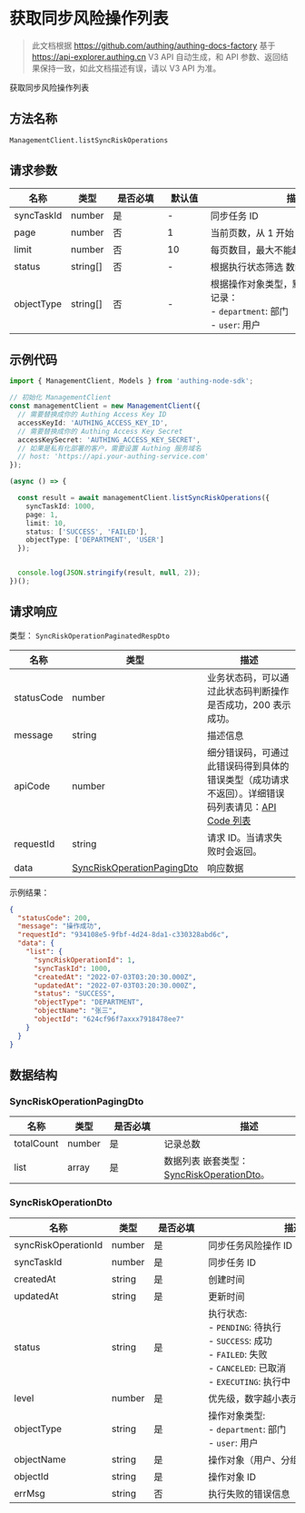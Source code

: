 # 获取同步风险操作列表

<!--
  警告⚠️：
  不要直接修改该文档，
  https://github.com/Authing/authing-docs-factory
  使用该项目进行生成
-->

<LastUpdated />

> 此文档根据 https://github.com/authing/authing-docs-factory 基于 https://api-explorer.authing.cn V3 API 自动生成，和 API 参数、返回结果保持一致，如此文档描述有误，请以 V3 API 为准。

获取同步风险操作列表

## 方法名称

`ManagementClient.listSyncRiskOperations`

## 请求参数

| 名称 | 类型 | <div style="width:80px">是否必填</div> | <div style="width:60px">默认值</div> | <div style="width:300px">描述</div> | <div style="width:200px">示例值</div> |
| ---- | ---- | ---- | ---- | ---- | ---- |
 | syncTaskId | number  | 是 | - | 同步任务 ID  | `1000` |
 | page | number  | 否 | 1 | 当前页数，从 1 开始  | `1` |
 | limit | number  | 否 | 10 | 每页数目，最大不能超过 50，默认为 10  | `10` |
 | status | string[]  | 否 | - | 根据执行状态筛选 数组长度限制：50。 | `["SUCCESS","FAILED"]` |
 | objectType | string[]  | 否 | - | 根据操作对象类型，默认获取所有类型的记录：<br>- `department`: 部门<br>- `user`: 用户<br>      | `["DEPARTMENT","USER"]` |




## 示例代码

```ts
import { ManagementClient, Models } from 'authing-node-sdk';

// 初始化 ManagementClient
const managementClient = new ManagementClient({
  // 需要替换成你的 Authing Access Key ID
  accessKeyId: 'AUTHING_ACCESS_KEY_ID',
  // 需要替换成你的 Authing Access Key Secret
  accessKeySecret: 'AUTHING_ACCESS_KEY_SECRET',
  // 如果是私有化部署的客户，需要设置 Authing 服务域名
  // host: 'https://api.your-authing-service.com'
});

(async () => {

  const result = await managementClient.listSyncRiskOperations({
    syncTaskId: 1000,
    page: 1,
    limit: 10,
    status: ['SUCCESS', 'FAILED'],
    objectType: ['DEPARTMENT', 'USER']
  });


  console.log(JSON.stringify(result, null, 2));
})();

```




## 请求响应

类型： `SyncRiskOperationPaginatedRespDto`

| 名称 | 类型 | 描述 |
| ---- | ---- | ---- |
| statusCode | number | 业务状态码，可以通过此状态码判断操作是否成功，200 表示成功。 |
| message | string | 描述信息 |
| apiCode | number | 细分错误码，可通过此错误码得到具体的错误类型（成功请求不返回）。详细错误码列表请见：[API Code 列表](https://api-explorer.authing.cn/?tag=group/%E5%BC%80%E5%8F%91%E5%87%86%E5%A4%87#tag/%E5%BC%80%E5%8F%91%E5%87%86%E5%A4%87/%E9%94%99%E8%AF%AF%E5%A4%84%E7%90%86/apiCode) |
| requestId | string | 请求 ID。当请求失败时会返回。 |
| data | <a href="#SyncRiskOperationPagingDto">SyncRiskOperationPagingDto</a> | 响应数据 |



示例结果：

```json
{
  "statusCode": 200,
  "message": "操作成功",
  "requestId": "934108e5-9fbf-4d24-8da1-c330328abd6c",
  "data": {
    "list": {
      "syncRiskOperationId": 1,
      "syncTaskId": 1000,
      "createdAt": "2022-07-03T03:20:30.000Z",
      "updatedAt": "2022-07-03T03:20:30.000Z",
      "status": "SUCCESS",
      "objectType": "DEPARTMENT",
      "objectName": "张三",
      "objectId": "624cf96f7axxx7918478ee7"
    }
  }
}
```

## 数据结构


### <a id="SyncRiskOperationPagingDto"></a> SyncRiskOperationPagingDto

| 名称 | 类型 | <div style="width:80px">是否必填</div> | <div style="width:300px">描述</div> | <div style="width:200px">示例值</div> |
| ---- |  ---- | ---- | ---- | ---- |
| totalCount | number | 是 | 记录总数   |  |
| list | array | 是 | 数据列表 嵌套类型：<a href="#SyncRiskOperationDto">SyncRiskOperationDto</a>。  |  |


### <a id="SyncRiskOperationDto"></a> SyncRiskOperationDto

| 名称 | 类型 | <div style="width:80px">是否必填</div> | <div style="width:300px">描述</div> | <div style="width:200px">示例值</div> |
| ---- |  ---- | ---- | ---- | ---- |
| syncRiskOperationId | number | 是 | 同步任务风险操作 ID   |  `1` |
| syncTaskId | number | 是 | 同步任务 ID   |  `1000` |
| createdAt | string | 是 | 创建时间   |  `2022-07-03T03:20:30.000Z` |
| updatedAt | string | 是 | 更新时间   |  `2022-07-03T03:20:30.000Z` |
| status | string | 是 | 执行状态:<br>- `PENDING`: 待执行<br>- `SUCCESS`: 成功<br>- `FAILED`: 失败<br>- `CANCELED`: 已取消<br>- `EXECUTING`: 执行中<br>       | PENDING |
| level | number | 是 | 优先级，数字越小表示优先级越高。   |  |
| objectType | string | 是 | 操作对象类型:<br>- `department`: 部门<br>- `user`: 用户<br>       | DEPARTMENT |
| objectName | string | 是 | 操作对象（用户、分组、部门）名称   |  `张三` |
| objectId | string | 是 | 操作对象 ID   |  `624cf96f7axxx7918478ee7` |
| errMsg | string | 否 | 执行失败的错误信息   |  |


